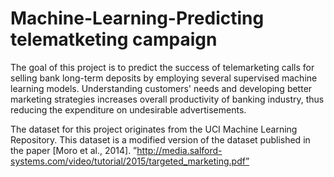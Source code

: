# Machine-Learning-Predicting telematketing campaign
The goal of this project is to predict the success of telemarketing calls for selling bank long-term deposits by employing several supervised machine learning models. Understanding customers' needs and developing better marketing strategies increases overall productivity of banking industry, thus reducing the expenditure on undesirable advertisements. 

The dataset for this project originates from the UCI Machine Learning Repository. This dataset is a modified version of the dataset published in the paper [Moro et al., 2014]. ”http://media.salford-systems.com/video/tutorial/2015/targeted_marketing.pdf”
